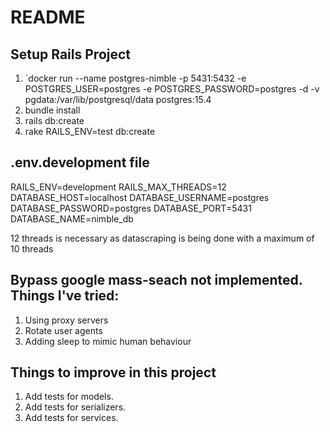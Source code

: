 # README

## Setup Rails Project
1. `docker run --name postgres-nimble -p 5431:5432 -e POSTGRES_USER=postgres -e POSTGRES_PASSWORD=postgres -d -v pgdata:/var/lib/postgresql/data postgres:15.4
2. bundle install
3. rails db:create
4. rake RAILS_ENV=test db:create

## .env.development file
RAILS_ENV=development
RAILS_MAX_THREADS=12
DATABASE_HOST=localhost
DATABASE_USERNAME=postgres
DATABASE_PASSWORD=postgres
DATABASE_PORT=5431
DATABASE_NAME=nimble_db

12 threads is necessary as datascraping is being done with a maximum of 10 threads

## Bypass google mass-seach not implemented. Things I've tried:
1. Using proxy servers
2. Rotate user agents
3. Adding sleep to mimic human behaviour

## Things to improve in this project
1. Add tests for models.
2. Add tests for serializers.
3. Add tests for services.
